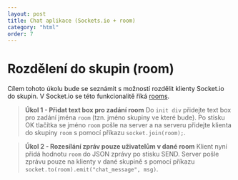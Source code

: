 ```yaml
---
layout: post
title: Chat aplikace (Sockets.io + room)
category: "html"
order: 7
---
```


# Rozdělení do skupin (room)

Cílem tohoto úkolu bude se seznámit s možností rozdělit klienty Socket.io do skupin. V Socket.io se této funkcionalitě říká [rooms](https://socket.io/docs/v3/rooms/).

> **Úkol 1 - Přidat text box pro zadání room**
> Do `init div` přidejte text box pro zadání jména `room` (tzn. jméno skupiny ve které bude). Po stisku OK tlačítka se jméno `room` pošle na server a na serveru přidejte klienta do skupiny `room` s pomocí příkazu `socket.join(room);`.

> **Úkol 2 - Rozesílání zpráv pouze uživatelům v dané room**
> Klient nyní přidá hodnotu `room` do JSON zprávy po stisku SEND. Server pošle zprávu pouze na klienty v dané skupině s pomocí příkazu `socket.to(room).emit("chat_message", msg)`.
